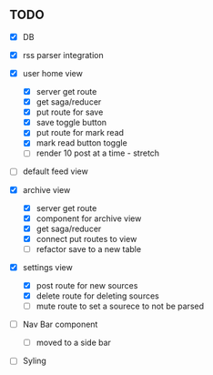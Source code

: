 
## TODO

- [x] DB

- [x] rss parser integration

- [x] user home view
    - [x] server get route
    - [x] get saga/reducer
    - [x] put route for save
    - [x] save toggle button
    - [x] put route for mark read
    - [x] mark read button toggle
    - [ ] render 10 post at a time - stretch
- [ ] default feed view

- [x] archive view
    - [x] server get route
    - [x] component for archive view 
    - [x] get saga/reducer
    - [x] connect put routes to view
    - [ ] refactor save to a new table
- [x] settings view
    - [x] post route for new sources 
    - [x] delete route for deleting sources
    - [ ] mute route to set a sourece to not be parsed

- [ ] Nav Bar component
    - [ ] moved to a side bar

- [ ] Syling 
